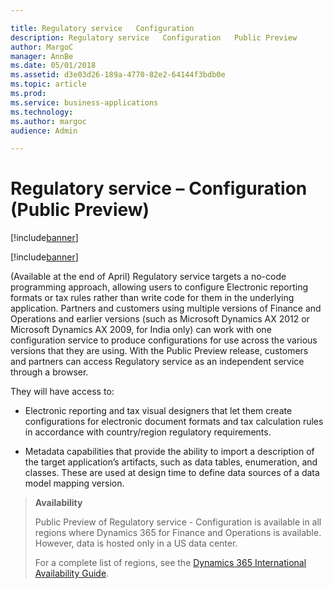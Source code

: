 ```yaml
---

title: Regulatory service   Configuration 
description: Regulatory service   Configuration   Public Preview 
author: MargoC
manager: AnnBe
ms.date: 05/01/2018
ms.assetid: d3e03d26-189a-4770-82e2-64144f3bdb0e
ms.topic: article
ms.prod: 
ms.service: business-applications
ms.technology: 
ms.author: margoc
audience: Admin

---
```

#  Regulatory service – Configuration (Public Preview)


[!include[banner](../../includes/banner.md)]

[!include[banner](../../includes/public-preview.md)]

(Available at the end of April) Regulatory service targets a no-code programming approach, allowing users to configure Electronic reporting formats or tax rules rather than write code for them in the underlying application. Partners and customers using multiple versions of Finance and Operations and earlier versions (such as Microsoft Dynamics AX 2012 or Microsoft Dynamics AX 2009, for India only) can work with one configuration service to produce configurations for use across the various versions that they are using. With the Public Preview release, customers and partners can access Regulatory service as an independent service through a browser.

They will have access to:

-   Electronic reporting and tax visual designers that let them create
    configurations for electronic document formats and tax calculation rules in
    accordance with country/region regulatory requirements.

-   Metadata capabilities that provide the ability to import a description of
    the target application’s artifacts, such as data tables, enumeration, and
    classes. These are used at design time to define data sources of a data
    model mapping version.

>   **Availability**
>
>   Public Preview of Regulatory service - Configuration is available in all
>   regions where Dynamics 365 for Finance and Operations is available. However,
>   data is hosted only in a US data center.
>
>   For a complete list of regions, see the [Dynamics 365 International
>   Availability
>   Guide](https://aka.ms/dynamics_365_international_availability_deck).
